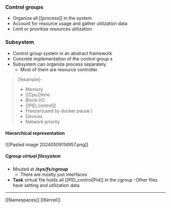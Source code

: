 ### Control groups 
- Organize  all [[process]] in the system 
- Account for resource usage and gather utilization data 
- Limit or prioritize resources utilization 


### Subsystem
- Control group system in an abstract framework 
- Concrete implementation of the control group s
-  Subsystem can organize process separately 
	- Most of them are resource controller


 >[!example]-
 >- Memory
 >- [[Cpu]]itme 
 >- Block I/O
 >- [[PID_control]]
 >- Freezer(used by docker pause )
 >- Devices 
 >- Network priority 

#### Hierarchical representation 
![[Pasted image 20240509114957.png]]
##### Cgroup virtual filesystem 
- Mouted at ***/sys/fs/cgroup***
	- There are mostly just interfaces
- **Task** virtual file holds all [[PID_control|Pid]] in the cgroup 
-Other files have setting and utilization data 


--- 
[[Namespaces]] [[Kernel]]


